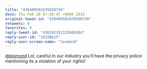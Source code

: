 ```yaml
---
title: "436409581670260736"
date: Thu Feb 20 07:58:47 +0000 2014
original-tweet-id: "436409581670260736"
retweets: 0
favorites: 0
reply-tweet-id: "436292351129309184"
reply-user-id: "16198615"
reply-user-screen-name: "lesmond"
---
```

<a href="https://twitter.com/lesmond">@lesmond</a> Lol, careful In our industry you’ll have the privacy police mentioning its a violation of your rights!
